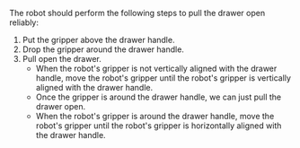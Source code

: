 The robot should perform the following steps to pull the drawer open reliably:
1. Put the gripper above the drawer handle.
2. Drop the gripper around the drawer handle.
3. Pull open the drawer.
    - When the robot's gripper is not vertically aligned with the drawer handle, move the robot's gripper until the robot's gripper is vertically aligned with the drawer handle.
    - Once the gripper is around the drawer handle, we can just pull the drawer open.
    - When the robot's gripper is around the drawer handle, move the robot's gripper until the robot's gripper is horizontally aligned with the drawer handle.